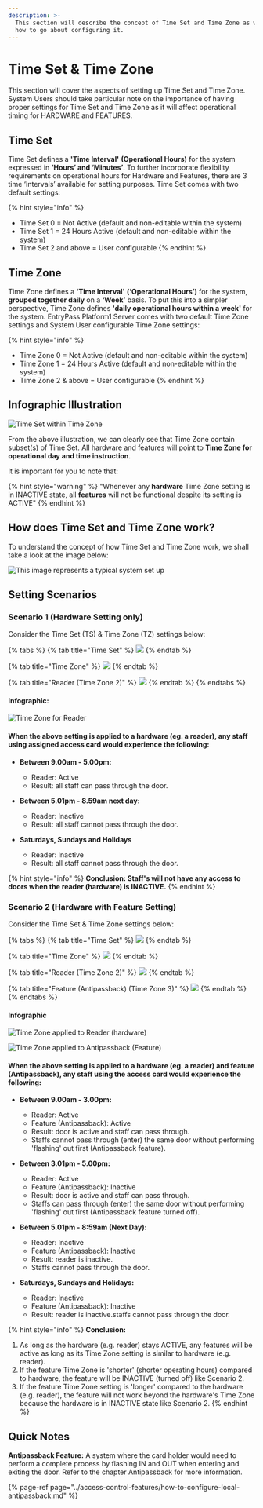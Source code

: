 ```yaml
---
description: >-
  This section will describe the concept of Time Set and Time Zone as well as
  how to go about configuring it.
---
```


# Time Set & Time Zone

This section will cover the aspects of setting up Time Set and Time Zone. System Users should take particular note on the importance of having proper settings for Time Set and Time Zone as it will affect operational timing for HARDWARE and FEATURES. 

## Time Set

Time Set defines a **'Time Interval'** **\(Operational Hours\)** for the system expressed in **‘Hours’ and ‘Minutes’**. To further incorporate flexibility requirements on operational hours for Hardware and Features, there are 3 time ‘Intervals’ available for setting purposes. Time Set comes with two default settings:

{% hint style="info" %}
* Time Set 0 = Not Active \(default and non-editable within the system\)
* Time Set 1 = 24 Hours Active \(default and non-editable within the system\)
* Time Set 2 and above = User configurable
{% endhint %}

## Time Zone

Time Zone defines a **'Time Interval'** **\(‘Operational Hours’\)** for the system, **grouped together daily** on a **‘Week’** basis. To put this into a simpler perspective, Time Zone defines **'daily operational hours within a week'** for the system. EntryPass Platform1 Server comes with two default Time Zone settings and System User configurable Time Zone settings:

{% hint style="info" %}
* Time Zone 0 = Not Active \(default and non-editable within the system\)
* Time Zone 1 = 24 Hours Active \(default and non-editable within the system\)
* Time Zone 2 & above = User configurable
{% endhint %}

## Infographic Illustration

![Time Set within Time Zone](../.gitbook/assets/untitled1a%20%283%29.png)

From the above illustration, we can clearly see that Time Zone contain subset\(s\) of Time Set. All hardware and features will point to **Time Zone for operational day and time instruction**. 

It is important for you to note that:

{% hint style="warning" %}
"Whenever any **hardware** Time Zone setting is in INACTIVE state, all **features** will not be functional despite its setting is ACTIVE"
{% endhint %}

## How does Time Set and Time Zone work?

To understand the concept of how Time Set and Time Zone work, we shall take a look at the image below: 

![This image represents a typical system set up](../.gitbook/assets/slide1a.PNG)



## Setting Scenarios

### Scenario 1 \(Hardware Setting only\)

Consider the Time Set \(TS\) & Time Zone \(TZ\) settings below:

{% tabs %}
{% tab title="Time Set" %}
![](../.gitbook/assets/untitled3%20%2834%29.png)
{% endtab %}

{% tab title="Time Zone" %}
![](../.gitbook/assets/untitled4%20%2828%29.png)
{% endtab %}

{% tab title="Reader \(Time Zone 2\)" %}
![](../.gitbook/assets/untitled5%20%2821%29.png)
{% endtab %}
{% endtabs %}

#### Infographic:

![Time Zone for Reader](../.gitbook/assets/untitled2%20%2811%29.png)

#### When the above setting is applied to a hardware \(eg. a reader\), any staff using assigned access card would experience the following:

* **Between 9.00am - 5.00pm:** 

  * Reader: Active
  * Result: all staff can pass through the door.

* **Between 5.01pm - 8.59am next day:**

  * Reader: Inactive
  * Result: all staff cannot pass through the door.

* **Saturdays, Sundays and Holidays**
  * Reader: Inactive
  * Result: all staff cannot pass through the door.

{% hint style="info" %}
**Conclusion: Staff's will not have any access to doors when the reader \(hardware\) is INACTIVE.**
{% endhint %}



### Scenario 2 \(Hardware with Feature Setting\)

Consider the Time Set & Time Zone settings below:

{% tabs %}
{% tab title="Time Set" %}
![](../.gitbook/assets/untitled6%20%288%29.png)
{% endtab %}

{% tab title="Time Zone" %}
![](../.gitbook/assets/untitled7%20%2823%29.png)
{% endtab %}

{% tab title="Reader \(Time Zone 2\)" %}
![](../.gitbook/assets/untitled5%20%2828%29.png)
{% endtab %}

{% tab title="Feature \(Antipassback\) \(Time Zone 3\)" %}
![](../.gitbook/assets/untitled8%20%2816%29.png)
{% endtab %}
{% endtabs %}

#### Infographic

![Time Zone applied to Reader \(hardware\)](../.gitbook/assets/untitled2%20%283%29.png)

![Time Zone applied to Antipassback \(Feature\)](../.gitbook/assets/untitled3%20%2836%29.png)

#### When the above setting is applied to a hardware \(eg. a reader\) and feature \(Antipassback\), any staff using the access card would experience the following:

* **Between 9.00am - 3.00pm:**

  * Reader: Active
  * Feature \(Antipassback\): Active
  * Result: door is active and staff can pass through.
  * Staffs cannot pass through \(enter\) the same door without performing 'flashing' out first \(Antipassback feature\). 

* **Between 3.01pm - 5.00pm:** 

  * Reader: Active
  * Feature \(Antipassback\): Inactive
  * Result: door is active and staff can pass through.
  * Staffs can pass through \(enter\) the same door without performing 'flashing' out first \(Antipassback feature turned off\). 

* **Between 5.01pm - 8:59am \(Next Day\):**

  * Reader: Inactive
  * Feature \(Antipassback\): Inactive
  * Result: reader is inactive.
  * Staffs cannot pass through the door.

* **Saturdays, Sundays and Holidays:**
  * Reader: Inactive
  * Feature \(Antipassback\): Inactive
  * Result: reader is inactive.staffs cannot pass through the door.

{% hint style="info" %}
**Conclusion:** 

1. As long as the hardware \(e.g. reader\) stays ACTIVE, any features will be active as long as its Time Zone setting is similar to hardware \(e.g. reader\). 
2. If the feature Time Zone is 'shorter' \(shorter operating hours\) compared to hardware, the feature will be INACTIVE \(turned off\) like Scenario 2. 
3. If the feature Time Zone setting is 'longer' compared to the hardware \(e.g. reader\), the feature will not work beyond the hardware's Time Zone because the hardware is in INACTIVE state like Scenario 2.
{% endhint %}

## Quick Notes

**Antipassback Feature:** A system where the card holder would need to perform a complete process by flashing IN and OUT when entering and exiting the door. Refer to the chapter Antipassback for more information.

{% page-ref page="../access-control-features/how-to-configure-local-antipassback.md" %}

